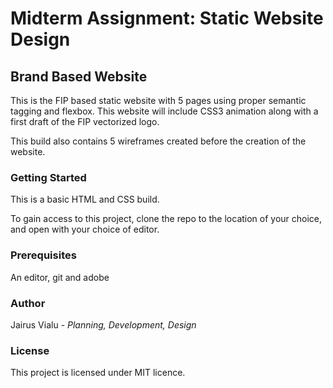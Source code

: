 # Midterm Assignment: Static Website Design

## Brand Based Website
This is the FIP based static website with 5 pages using proper semantic tagging and flexbox. This website will include CSS3 animation along with a first draft of the FIP vectorized logo.

This build also contains 5 wireframes created before the creation of the website.

### Getting Started
This is a basic HTML and CSS build.

To gain access to this project, clone the repo to the location of your choice, and open with your choice of editor.

### Prerequisites
An editor, git and adobe

### Author
Jairus Vialu - *Planning, Development, Design*

### License
This project is licensed under MIT licence.


